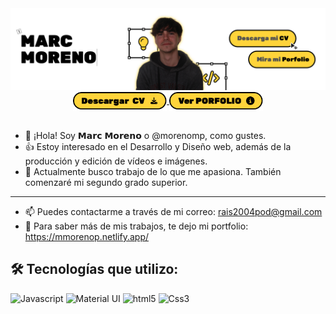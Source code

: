 
<div align="center">
  <img src ="./banner-github.jpg" />
</div>

<div align="center">
   <a href="https://drive.google.com/file/d/1mXdBo9sEZohmSZNwQ4aUJyJmz65IzjoX/view" target="_blank">
       <img align="center" src ="./button-cv_.png" height="30px" />
   </a>
  
   <a href="https://mmorenop.netlify.app/" target="_blank"> 
       <img align="center" src ="./button-porfolio_.png" height="30px" />
   </a>
</div>

<br>

- 👋 ¡Hola! Soy 𝗠𝗮𝗿𝗰 𝗠𝗼𝗿𝗲𝗻𝗼 o @morenomp, como gustes.
- 👍 Estoy interesado en el Desarrollo y Diseño web, además de la producción y edición de vídeos e imágenes.
- 🌱 Actualmente busco trabajo de lo que me apasiona. También comenzaré mi segundo grado superior.
- - - - - - - - - 
- 📫 Puedes contactarme a través de mi correo: rais2004pod@gmail.com
- 👀 Para saber más de mis trabajos, te dejo mi portfolio: https://mmorenop.netlify.app/

## 🛠️ Tecnologías que utilizo:

<p>
<img alt="Javascript" src="https://img.shields.io/badge/JavaScript-323330?style=for-the-badge&logo=javascript&logoColor=F7DF1E"  height="25px"/>
  
<img alt="Material UI" src="https://img.shields.io/badge/Material--UI-0081CB?style=for-the-badge&logo=material-ui&logoColor=white" height="25px"/>

<img alt="html5" src="https://img.shields.io/badge/HTML5-E34F26?style=for-the-badge&logo=html5&logoColor=white" height="25px"/>

<img alt="Css3" src="https://img.shields.io/badge/CSS3-1572B6?style=for-the-badge&logo=css3&logoColor=white" height="25px"/>
</p>
